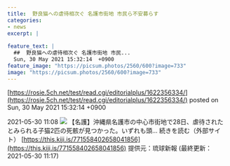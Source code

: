 ```yaml
---
title:  野良猫への虐待相次ぐ 名護市街地 市民ら不安募らす  
categories:
- news
excerpt: |
  
feature_text: |
  ##  野良猫への虐待相次ぐ 名護市街地 市民...
  Sun, 30 May 2021 15:32:14  +0900
feature_image: "https://picsum.photos/2560/600?image=733"
image: "https://picsum.photos/2560/600?image=733"
---
```


[https://rosie.5ch.net/test/read.cgi/editorialplus/1622356334/](https://rosie.5ch.net/test/read.cgi/editorialplus/1622356334/)
posted on Sun, 30 May 2021 15:32:14  +0900

<!--more-->

2021-05-30 11:08 ![](https://contents.oricon.co.jp/upimg/article/3/1530/1530594/detail/img400/e993606468d775d6ef9ed21fc20682d60e494369b68734d926fffe6285b24937.jpg) 【名護】沖縄県名護市の中心市街地で28日、虐待されたとみられる子猫2匹の死骸が見つかった。いずれも頭... 続きを読む（外部サイト） [https://this.kiji.is/771558402658041856](https://this.kiji.is/771558402658041856) 提供元：琉球新報 (最終更新：2021-05-30 11:17)
